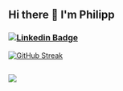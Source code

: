 ## Hi there 👋 I'm Philipp

### [![Linkedin Badge](https://img.shields.io/badge/-philippaffolter-blue?style=flat&logo=Linkedin&logoColor=white)](https://www.linkedin.com/in/philippaffolter/) 
<!--
[![Let's Connect](https://img.shields.io/badge/LinkedIn-0077B5?style=for-the-badge&logo=linkedin&logoColor=white)](https://www.linkedin.com/in/philippaffolter)
[![Linkedin Badge](https://img.shields.io/badge/-vgaupset-blue?style=flat&logo=Linkedin&logoColor=white)](https://www.linkedin.com/in/vgaupset/) 


<img src="https://platform.linkedin.com/badges/js/profile.js" async defer type="text/javascript" />
<img src="https://platform.linkedin.com/badges/js/profile.js" async defer type="text/javascript">
<div class="badge-base LI-profile-badge" data-locale="en_US" data-size="medium" data-theme="light" data-type="VERTICAL" data-vanity="philippaffolter" data-version="v1"><a class="badge-base__link LI-simple-link" href="https://no.linkedin.com/in/philippaffolter?trk=profile-badge">Philipp Affolter</a></div>" />
              

[![Philipp's GitHub stats](https://github-readme-stats.vercel.app/api?username=philippaffolter&count_private=true&show_icons=true&theme=dark)](https://github.com/anuraghazra/github-readme-stats)
-->
<!-- [![GitHub stats](https://github-readme-stats.vercel.app/api?username=philippaffolter&count_private=true&theme=chartreuse-dark&hide=prs,issues,contribs)](https://github.com/philippaffolter/github-readme-stats)<br>
-->
[![GitHub Streak](https://streak-stats.demolab.com/?user=philippaffolter&theme=github-dark)](https://git.io/streak-stats)
##
![](https://komarev.com/ghpvc/?username=philippaffolter)

<!--

**philippaffolter/philippaffolter** is a ✨ _special_ ✨ repository because its `README.md` (this file) appears on your GitHub profile.

Here are some ideas to get you started:

- 🔭 I’m currently working on ...
- 🌱 I’m currently learning ...
- 👯 I’m looking to collaborate on ...
- 🤔 I’m looking for help with ...
- 💬 Ask me about ...
- 📫 How to reach me: ...
- 😄 Pronouns: ...
- ⚡ Fun fact: ...
-->
